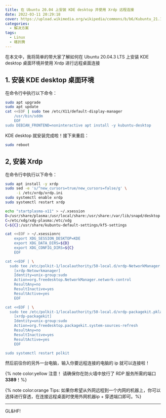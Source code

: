 ```yaml
---
title: 在 Ubuntu 20.04 上安装 KDE desktop 并使用 Xrdp 远程连接
date: 2022-03-11 20:29:18
cover: https://upload.wikimedia.org/wikipedia/commons/b/b6/Kubuntu_21.10_Desktop.png
categories:
  - 解决方案
tags:
  - Linux
  - 瞎折腾
---
```


在本文中，我将简单的带大家了解如何在 Ubuntu 20.04.3 LTS 上安装 KDE desktop 桌面环境并使用 Xrdp 进行远程桌面连接

<!-- more -->

## 1. 安装 KDE desktop 桌面环境

在命令行中执行以下命令：

```bash
sudo apt upgrade
sudo apt update
cat <<EOF | sudo tee /etc/X11/default-display-manager
    /usr/bin/sddm
    EOF
sudo DEBIAN_FRONTEND=noninteractive apt install -y kubuntu-desktop
```

KDE desktop 就安装完成啦！接下来重启：

``` bash
sudo reboot
```

## 2, 安装 Xrdp

在命令行中执行以下命令：

``` bash
sudo apt install -y xrdp
sudo sed -e 's/^new_cursors=true/new_cursors=false/g' \
     -i /etc/xrdp/xrdp.ini
sudo systemctl enable xrdp
sudo systemctl restart xrdp

echo "startplasma-x11" > ~/.xsession
D=/usr/share/plasma:/usr/local/share:/usr/share:/var/lib/snapd/desktop
C=/etc/xdg/xdg-plasma:/etc/xdg
C=${C}:/usr/share/kubuntu-default-settings/kf5-settings

cat <<EOF > ~/.xsessionrc
    export XDG_SESSION_DESKTOP=KDE
    export XDG_DATA_DIRS=${D}
    export XDG_CONFIG_DIRS=${C}
    EOF

cat <<EOF | \
  sudo tee /etc/polkit-1/localauthority/50-local.d/xrdp-NetworkManager.pkla
    [xrdp-Netowrkmanager]
    Identity=unix-group:sudo
    Action=org.freedesktop.NetworkManager.network-control
    ResultAny=no
    ResultInactive=yes
    ResultActive=yes
    EOF

cat <<EOF | \
  sudo tee /etc/polkit-1/localauthority/50-local.d/xrdp-packagekit.pkla
    [xrdp-packagekit]
    Identity=unix-group:sudo
    Action=org.freedesktop.packagekit.system-sources-refresh
    ResultAny=no
    ResultInactive=yes
    ResultActive=yes
    EOF

sudo systemctl restart polkit
```

然后前往你的另外一台电脑，输入你要远程连接的电脑的 ip 就可以连接啦！

{% note color:yellow 注意！ 请确保你在防火墙中放行了 RDP 服务所需的端口 **3389**！%}

{% note color:orange Tips: 如果你希望从外网远程到一个内网的机器上，你可以选择进行穿透，在连接远程桌面时使用外网机器ip + 穿透端口即可。%}

------

GL&HF!
